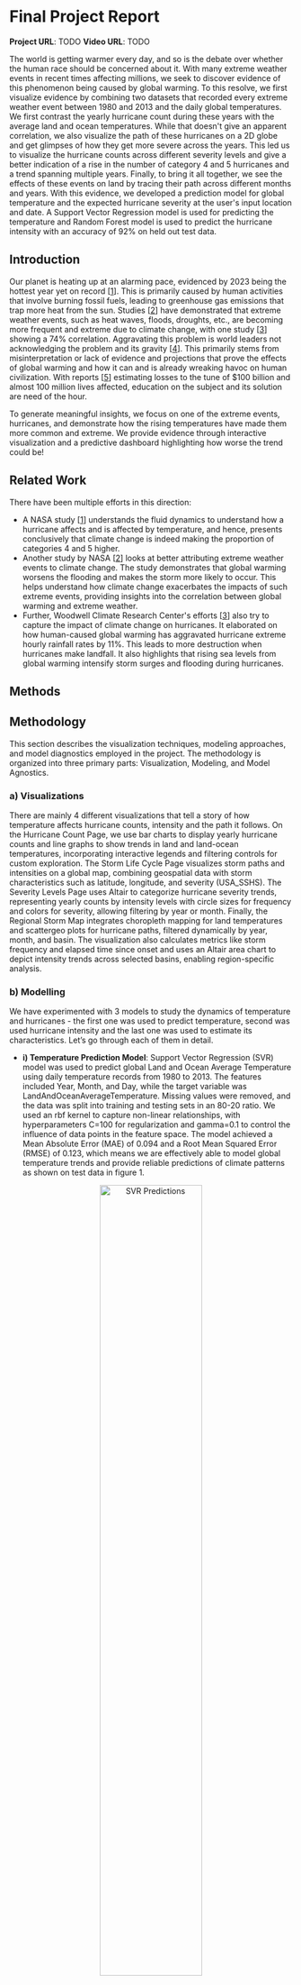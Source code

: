 # Final Project Report

**Project URL**: TODO
**Video URL**: TODO

The world is getting warmer every day, and so is the debate over whether the human race should be concerned about it. With many extreme weather events in recent times affecting millions, we seek to discover evidence of this phenomenon being caused by global warming. To this resolve, we first visualize evidence by combining two datasets that recorded every extreme weather event between 1980 and 2013 and the daily global temperatures. We first contrast the yearly hurricane count during these years with the average land and ocean temperatures. While that doesn't give an apparent correlation, we also visualize the path of these hurricanes on a 2D globe and get glimpses of how they get more severe across the years. This led us to visualize the hurricane counts across different severity levels and give a better indication of a rise in the number of category 4 and 5 hurricanes and a trend spanning multiple years. Finally, to bring it all together, we see the effects of these events on land by tracing their path across different months and years. With this evidence, we developed a prediction model for global temperature and the expected hurricane severity at the user's input location and date. A Support Vector Regression model is used for predicting the temperature and Random Forest model is used to predict the hurricane intensity with an accuracy of 92% on held out test data.

## Introduction
Our planet is heating up at an alarming pace, evidenced by 2023 being the hottest year yet on record [[1](https://climate.copernicus.eu/global-climate-highlights-2023)]. This is primarily caused by human activities that involve burning fossil fuels, leading to greenhouse gas emissions that trap more heat from the sun. Studies [[2](https://science.nasa.gov/climate-change/extreme-weather/)] have demonstrated that extreme weather events, such as heat waves, floods, droughts, etc., are becoming more frequent and extreme due to climate change, with one study [[3](https://interactive.carbonbrief.org/attribution-studies/index.html)] showing a 74% correlation. Aggravating this problem is world leaders not acknowledging the problem and its gravity [[4](https://www.latimes.com/opinion/story/2024-12-02/climate-change-united-states-cop29-trump)]. This primarily stems from misinterpretation or lack of evidence and projections that prove the effects of global warming and how it can and is already wreaking havoc on human civilization. With reports [[5](https://www.rms.com/catastrophe-modeling-report-2023)] estimating losses to the tune of $100 billion and almost 100 million lives affected, education on the subject and its solution are need of the hour.

To generate meaningful insights, we focus on one of the extreme events, hurricanes, and demonstrate how the rising temperatures have made them more common and extreme. We provide evidence through interactive visualization and a predictive dashboard highlighting how worse the trend could be!

## Related Work
There have been multiple efforts in this direction:
- A NASA study [[1](https://science.nasa.gov/earth/climate-change/a-force-of-nature-hurricanes-in-a-changing-climate/)] understands the fluid dynamics to understand how a hurricane affects and is affected by temperature, and hence, presents conclusively that climate change is indeed making the proportion of categories 4 and 5 higher.
- Another study by NASA [[2](https://science.nasa.gov/climate-change/extreme-weather/)] looks at better attributing extreme weather events to climate change. The study demonstrates that global warming worsens the flooding and makes the storm more likely to occur. This helps understand how climate change exacerbates the impacts of such extreme events, providing insights into the correlation between global warming and extreme weather.
- Further, Woodwell Climate Research Center's efforts [[3](https://www.woodwellclimate.org/how-climate-change-is-affecting-hurricanes/)] also try to capture the impact of climate change on hurricanes. It elaborated on how human-caused global warming has aggravated hurricane extreme hourly rainfall rates by 11%. This leads to more destruction when hurricanes make landfall. It also highlights that rising sea levels from global warming intensify storm surges and flooding during hurricanes.

## Methods

## Methodology

This section describes the visualization techniques, modeling approaches, and model diagnostics employed in the project. The methodology is organized into three primary parts: Visualization, Modeling, and Model Agnostics.

### a) Visualizations
There are mainly 4 different visualizations that tell a story of how temperature affects hurricane counts, intensity and the path it follows. On the Hurricane Count Page, we use bar charts to display yearly hurricane counts and line graphs to show trends in land and land-ocean temperatures, incorporating interactive legends and filtering controls for custom exploration. The Storm Life Cycle Page visualizes storm paths and intensities on a global map, combining geospatial data with storm characteristics such as latitude, longitude, and severity (USA_SSHS). The Severity Levels Page uses Altair to categorize hurricane severity trends, representing yearly counts by intensity levels with circle sizes for frequency and colors for severity, allowing filtering by year or month. Finally, the Regional Storm Map integrates choropleth mapping for land temperatures and scattergeo plots for hurricane paths, filtered dynamically by year, month, and basin. The visualization also calculates metrics like storm frequency and elapsed time since onset and uses an Altair area chart to depict intensity trends across selected basins, enabling region-specific analysis.

### b) Modelling
We have experimented with 3 models to study the dynamics of temperature and hurricanes - the first one was used to predict temperature, second was used hurricane intensity and the last one was used to estimate its characteristics. Let’s go through each of them in detail.

- **i) Temperature Prediction Model**: Support Vector Regression (SVR) model was used to predict global Land and Ocean Average Temperature using daily temperature records from 1980 to 2013. The features included Year, Month, and Day, while the target variable was LandAndOceanAverageTemperature. Missing values were removed, and the data was split into training and testing sets in an 80-20 ratio. We used an rbf kernel to capture non-linear relationships, with hyperparameters C=100 for regularization and gamma=0.1 to control the influence of data points in the feature space. The model achieved a Mean Absolute Error (MAE) of 0.094 and a Root Mean Squared Error (RMSE) of 0.123, which means we are effectively able to model global temperature trends and provide reliable predictions of climate patterns as shown on test data in figure 1.

<p align="center">
  <img src="code/images/svr_temperature_predictions.png" alt="SVR Predictions" style="width:60%;">
  <br>
  <em>Figure 1: SVR model Predictions on test data.</em>
</p>



- **ii) Hurricane Intensity Prediction Model**: Random Forest Classifier was employed to predict the USA_SSHS category of hurricanes, using meteorological and temporal features from a merged dataset. The features included latitude LAT, longitude LON, LandAndOceanAverageTemperature (temperature predictor model output will be used as shown in figure 2), month, day and year. Missing data was handled by removing incomplete records, and the dataset was split into an 80-20 training and testing split. We investigated and found that there was class imbalance(40% of the labels were class 2 intensity hurricanes) and addressed that using SMOTE (Synthetic Minority Oversampling Technique), significantly improving the balance of the training set. The input features were scaled using StandardScaler for uniformity. The model, with its ensemble learning approach, was trained on the resampled data and achieved an accuracy score of 0.908 on the test set. Furthermore, we calculated relaxed accuracy which was 97.9% (±1) which highlights the model’s predictive capability even with minor deviations in true labels.

<p align="center">
  <img src="code/images/ModelsBlockDiagram.png" alt="lstm model" style="width:60%;">
  <br>
  <em>Figure 2: High Level Flow showing how both models are related</em>
</p>


- **iii) Hurricane Characteristics Prediction Model**: We created a hybrid model that used LSTM layers for sequential storm data and dense layers for static features to predict hurricane category (USA_SSHS), wind speed, and pressure. It combined time-series features like wind and pressure with static attributes like temperature and location, trained with MinMax scaling and mean squared error. But only less than 10% of the reading recording for each hurricane had the characteristics such as wind speed and pressure. So, in other words the dataset was too sparse and the model ended up overfitting and led to poor generalization as shown from the figure 3. Therefore, it is used in the final implementation.

<p align="center">
  <img src="code/images/predicted_vs_actual_grid.png" alt="lstm model" style="width:60%;">
  <br>
  <em>Figure 3: LSTM time series prediction on entire data</em>
</p>


### c) Model Agnostics
Since there are only two possible features(date, position) for the first model to predict the temperature, we did not perform model agnostics as it is understood that both are necessary features. For hurricane intensity model, we started with LAT', 'LON', 'WMO_WIND', 'WMO_PRES', 'LandAverageTemperature', 'LandAndOceanAverageTemperature’ as features and experimented with all the classical ML algorithms and random forest gave the best performance in terms of accuracy. We went ahead with random forest to perform model agnostics. First, we chose to plot the feature correlation matrix as shown in the figure 4 and saw that 'LandAverageTemperature' and 'LandAndOceanAverageTemperature’ are highly related (correlation value of 1.0). So, removed the redundant feature 'LandAverageTemperature'. 

<p align="center">
  <img src="code/images/feature_correlation_matrix.png" alt="Feature correlation" style="width:60%;">
  <br>
  <em>Figure 4: Feature correlation matrix</em>
</p>

Next, we examined the feature importance bar chart as shown in figure 5 to see if there are any features that are not contributing to the target (hurricane intensity). 

<p align="center">
  <img src="code/images/feature_importances.png" alt="random forest model" style="width:60%;">
  <br>
  <em>Figure 5: Feature importance for random forest model</em>
</p>

To further understand the predictions of the model and analyze feature importance at the instance level, we performed LIME (Local Interpretable Model-agnostic Explanations) that helps explain the contribution of individual features (e.g., latitude, longitude, wind speed, pressure) to the model's prediction for a specific instance. So, it provided insights into how the features influenced the predicted hurricane intensity, making the model's decision-making process more transparent. For example, the analysis showed that features like wind speed and pressure often had the highest impact on the predictions for severe storms and other contributions for each of the classes is shown in the figure 6. Finally, for the time series LSTM model, we noticed early on that it did not perform well on new inputs due to overfitting and did not continue with any deep analysis, since we already came to the conclusion that the data set was too sparse to train a deep learning model.

<p align="center">
  <img src="code/images/LIMEAnalysis.png" alt="random forest model" style="width:70%;">
  <br>
  <em>Figure 6: LIME Analysis of random forest predictions</em>
</p>

## Results

Our application provides several exploratory visualizations of hurricane and temperature data, as well as a page to forecast future weather conditions. 

A simple way to quantify a hurricane season is to look at how many storms occur. To directly address our research question, we plot the number of storms against the yearly average temperature. We can observe how the number of hurricanes have changed over time, along with average land and ocean temperature. It is clear that there is not a directly positive relationship between hurricane counts and global temperatures, and that more specific insights are necessary to truly understand the relationship between the two.

We also examine changes in hurricane severity in greater depth. Our application has a bubble chart that visualizes the number of storms in each category per year, with categories corresponding to categories 1 to 5 of the USA Saffir-Sampson Hurricane Wind Scale. To provide a different way of looking at the data, there is a stacked bar chart on the same page. We can observe that the composition of hurricane storms per year does change, with a greater ratio of category 4 and category 5 hurricanes in more recent years. 

Delving deeper into hurricane lifecycles, we plot the hurricane movements from 1980 to 2013 without temperature. This reveals, as is generally known, that hurricanes originate in the ocean and travel inland. What becomes clear is that hurricanes have longer paths in more recent years. This becomes more evident when looking at the next map, which plots the entire path of a hurricane in a given year and month. We also observe the intensity can change more quickly. 
 
To develop more regionally focused insights, the second map also categorized basin storm data over the years, along with country temperature data. Depending on the filtered year and month, the map shows the path and intensity of all recorded hurricanes. We synthesize this information by reporting the basins with the most storms and most intense activity, and provide a supporting area chart to track storm count and intensity over the years. Our problem is about global storm patterns, but regional trends can help quantify impact for people who live in different parts of the world.

Having gained a better understanding of the specific trends that hurricane seasons have exhibited in conjunction with temperature, we provide a user interface for future prediction. A user interested in climatology may find this page informative. By selecting a date and a location on the world map, our model generates a prediction of the temperature in that area on that day.  That temperature is then used to predict the intensity of a potential hurricane at that location. We provide visual reports of our model against existing temperatures to validate accuracy. Users may be able to observe that there is a positive correlation between temperature and hurricane intensity. 


## Discussion
After conducting extensive visual and predictive analyses to explore the relationship between hurricanes and rising global temperatures, we validated several key insights derived from 30 years of historical data. 

Initially, we examined hurricane counts and observed that the correlation between the number of recorded hurricanes and increasing global temperatures was not immediately apparent. This prompted a deeper investigation into storm lifecycles, which revealed that while hurricanes have generally short lifespans, their intensity has notably increased in recent years. 

This finding led us to evaluate shifts in hurricane severity categories. A detailed analysis of the severity-level bubble chart highlighted a fluctuating count of hurricanes across all categories. However, a clear trend emerged: an average increase in the frequency of Category 4 and 5 hurricanes, accompanied by a decrease in Categories 1 and 2. 

To further substantiate these findings, we expanded our analysis to examine whether the observed patterns were localized or indicative of a global phenomenon. By evaluating data across multiple regional basins, where we identified consistent trends of intensifying hurricanes. Notably, the evidence is more apparent with Western North Pacific and North Indian basins, reinforcing the conclusion that this trend is global in scope.

These insights provide compelling evidence that rising global temperatures are driving a significant and widespread shift in hurricane severity. This alarming trend underscores the profound impact of climate change on weather systems. Without immediate efforts to mitigate global warming, the escalating severity of hurricanes threatens to result in devastating socioeconomic and environmental consequences on a global scale.


## Future Work
Global warming is a long-term phenomenon spanning over a century rather than a few decades. Therefore, future research should aim to expand the dataset to encompass the period from the onset of the industrial age to the present. This broader time frame will enhance the robustness of insights and increase the confidence in findings.

Additionally, future work could explore the development of dynamic visualizations to fully depict the evolution of hurricanes. These visualizations would capture their entire lifecycle, from their formation—characterized by initial pressure and wind speed—to their progression, including their movement and categorization over time. Such visual tools would not only improve the understanding of hurricane dynamics but also provide an engaging and intuitive representation of their behavior.

This holistic approach will pave the way for more informed decision-making in climate research on hurricane disaster management.


